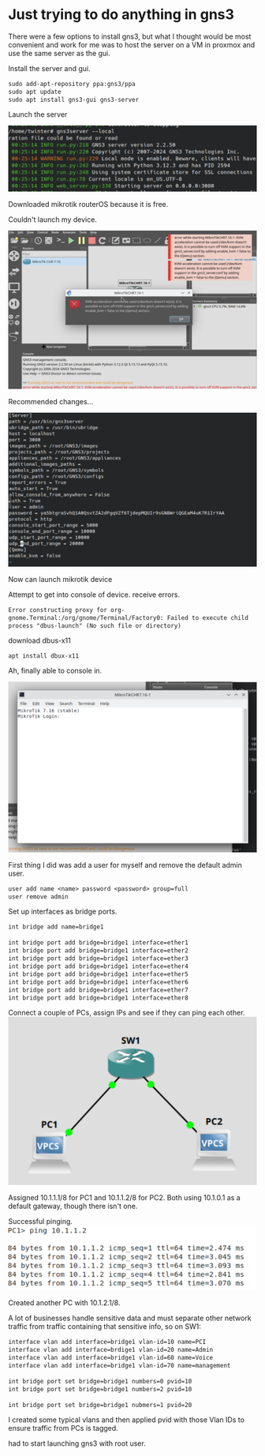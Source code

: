 # Just trying to do anything in gns3

There were a few options to install gns3, but what I thought would be most convenient and work for me was to host the server on a VM in proxmox and use the same server as the gui. 

Install the server and gui. 

```
sudo add-apt-repository ppa:gns3/ppa
sudo apt update
sudo apt install gns3-gui gns3-server
```
Launch the server

![alt text](images/startserver.png)

Downloaded mikrotik routerOS because it is free. 

Couldn't launch my device. 

![alt text](images/mikrotikqemu.png)

Recommended changes... 

![alt text](images/Qemukvm.png)

Now can launch mikrotik device 

Attempt to get into console of device. receive errors. 

```
Error constructing proxy for org-gnome.Terminal:/org/gnome/Terminal/Factory0: Failed to execute child process "dbus-launch" (No such file or directory)
```

download dbus-x11

```
apt install dbux-x11
```

Ah, finally able to console in. 

![alt text](images/mikrotikconsole.png)

First thing I did was add a user for myself and remove the default admin user.

```
user add name <name> password <password> group=full
user remove admin
```

Set up interfaces as bridge ports. 

```
int bridge add name=bridge1

int bridge port add bridge=bridge1 interface=ether1
int bridge port add bridge=bridge1 interface=ether2
int bridge port add bridge=bridge1 interface=ether3
int bridge port add bridge=bridge1 interface=ether4
int bridge port add bridge=bridge1 interface=ether5
int bridge port add bridge=bridge1 interface=ether6
int bridge port add bridge=bridge1 interface=ether7
int bridge port add bridge=bridge1 interface=ether8
```

Connect a couple of PCs, assign IPs and see if they can ping each other. 
![alt text](images/basictopology.png)

Assigned 10.1.1.1/8 for PC1 and 10.1.1.2/8 for PC2. Both using 10.1.0.1 as a default gateway, though there isn't one.

Successful pinging. 
![alt text](images/firstpings.png)

Created another PC with 10.1.2.1/8.

A lot of businesses handle sensitive data and must separate other network traffic from traffic containing that sensitive info, so on SW1:

```
interface vlan add interface=bridge1 vlan-id=10 name=PCI
interface vlan add interface=brdige1 vlan-id=20 name=Admin
interface vlan add interface=bridge1 vlan-id=60 name=Voice
interface vlan add interface=bridge1 vlan-id=70 name=management

int bridge port set bridge=bridge1 numbers=0 pvid=10
int bridge port set bridge=bridge1 numbers=2 pvid=10 

int bridge port set bridge=bridge1 nubmers=1 pvid=20
```
I created some typical vlans and then applied pvid with those Vlan IDs to ensure traffic from PCs is tagged.

 had to start launching gns3 with root user.
